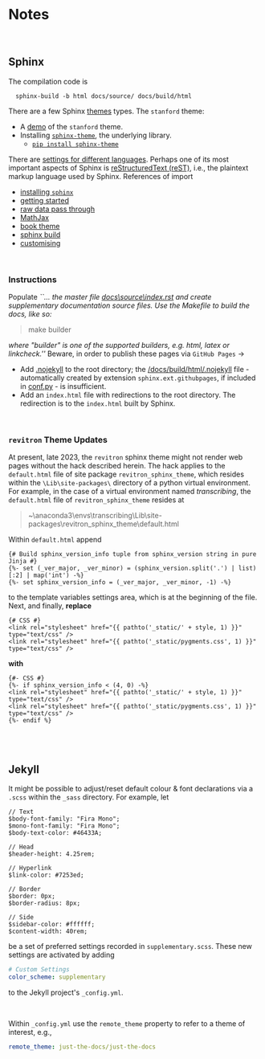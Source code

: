 <br>

# Notes

<br>

## Sphinx

The compilation code is

```shell
  sphinx-build -b html docs/source/ docs/build/html
```

There are a few Sphinx [themes](https://sphinx-themes.org) types.  The `stanford` theme:

* A [demo](https://sphinx-themes.org/sample-sites/sphinx-theme/) of the ``stanford`` theme.
* Installing [`sphinx-theme`](https://sphinx-themes.org/sample-sites/sphinx-theme/#quickstart), the underlying library.
    * [`pip install sphinx-theme`](https://pypi.org/project/sphinx-theme/)

There are [settings for different languages](https://www.sphinx-doc.org/en/master/usage/configuration.html#confval-language).  Perhaps one of its most important aspects of Sphinx is
[reStructuredText (reST)](https://www.sphinx-doc.org/en/master/usage/restructuredtext/index.html), i.e.,  the plaintext markup language used by Sphinx.  References of import

* [installing `sphinx`](https://www.sphinx-doc.org/en/master/usage/installation.html)
* [getting started](https://www.sphinx-doc.org/en/master/tutorial/getting-started.html)
* [raw data pass through](https://docutils.sourceforge.io/docs/ref/rst/directives.html#raw-data-pass-through)
* [MathJax](https://docs.mathjax.org/en/latest/web/configuration.html#configuring-and-loading-in-one-script)
* [book theme](https://sphinx-book-theme.readthedocs.io/en/stable/customize/sidebar-secondary.html)
* [sphinx build](https://www.sphinx-doc.org/en/master/man/sphinx-build.html)
* [customising](https://docs.readthedocs.io/en/stable/guides/adding-custom-css.html#adding-custom-css-or-javascript-to-sphinx-documentation)

<br>

### Instructions

Populate _``... the master file [docs\source\index.rst](/docs/source/index.rst) and create supplementary documentation
source files. Use the Makefile to build the docs, like so:_

> make builder

_where "builder" is one of the supported builders, e.g. html, latex or linkcheck.''_  Beware, in order to publish these pages via `GitHub Pages` $\rightarrow$

* Add [.nojekyll](/.nojekyll) to the root directory; the [/docs/build/html/.nojekyll](/docs/build/html/.nojekyll) file - automatically created by extension `sphinx.ext.githubpages`, if included in [conf.py](/docs/source/conf.py) -  is insufficient.
* Add an `index.html` file with redirections to the root directory.  The redirection is to the `index.html` built by Sphinx. 

<br>

### `revitron` Theme Updates

At present, late 2023, the `revitron` sphinx theme might not render web pages without the hack described herein.  The hack applies
to the `default.html` file of site package `revitron_sphinx_theme`, which resides within the `\Lib\site-packages\` directory
of a python virtual environment.  For example, in the case of a virtual environment named *transcribing*, the `default.html` file
of `revitron_sphinx_theme` resides at

> ~\anaconda3\envs\transcribing\Lib\site-packages\revitron_sphinx_theme\default.html

Within `default.html` append

```mermaid
{# Build sphinx_version_info tuple from sphinx_version string in pure Jinja #}
{%- set (_ver_major, _ver_minor) = (sphinx_version.split('.') | list)[:2] | map('int') -%}
{%- set sphinx_version_info = (_ver_major, _ver_minor, -1) -%}
```

to the template variables settings area, which is at the beginning of the file.  Next, and finally, **replace** 

```mermaid
{# CSS #}
<link rel="stylesheet" href="{{ pathto('_static/' + style, 1) }}" type="text/css" />
<link rel="stylesheet" href="{{ pathto('_static/pygments.css', 1) }}" type="text/css" />
```

**with**

```mermaid
{#- CSS #}
{%- if sphinx_version_info < (4, 0) -%}
<link rel="stylesheet" href="{{ pathto('_static/' + style, 1) }}" type="text/css" />
<link rel="stylesheet" href="{{ pathto('_static/pygments.css', 1) }}" type="text/css" />
{%- endif %}
```

<br>
<br>

## Jekyll

It might be possible to adjust/reset default colour & font declarations via a `.scss` within the `_sass` directory.  For example, let

```shell
// Text
$body-font-family: "Fira Mono";
$mono-font-family: "Fira Mono";
$body-text-color: #46433A;

// Head
$header-height: 4.25rem;

// Hyperlink
$link-color: #7253ed;

// Border
$border: 0px;
$border-radius: 8px;

// Side
$sidebar-color: #ffffff;
$content-width: 40rem;
```

be a set of preferred settings recorded in `supplementary.scss`.  These new settings are activated by adding

```yaml
# Custom Settings
color_scheme: supplementary
```

to the Jekyll project's `_config.yml`.

<br>

Within `_config.yml` use the `remote_theme` property to refer to a theme of interest, e.g., 

```yaml
remote_theme: just-the-docs/just-the-docs
```

<br>
<br>

<br>
<br>

<br>
<br>

<br>
<br>